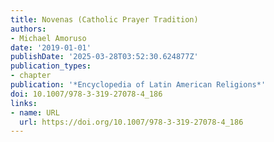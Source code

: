 ```yaml
---
title: Novenas (Catholic Prayer Tradition)
authors:
- Michael Amoruso
date: '2019-01-01'
publishDate: '2025-03-28T03:52:30.624877Z'
publication_types:
- chapter
publication: '*Encyclopedia of Latin American Religions*'
doi: 10.1007/978-3-319-27078-4_186
links:
- name: URL
  url: https://doi.org/10.1007/978-3-319-27078-4_186
---
```

